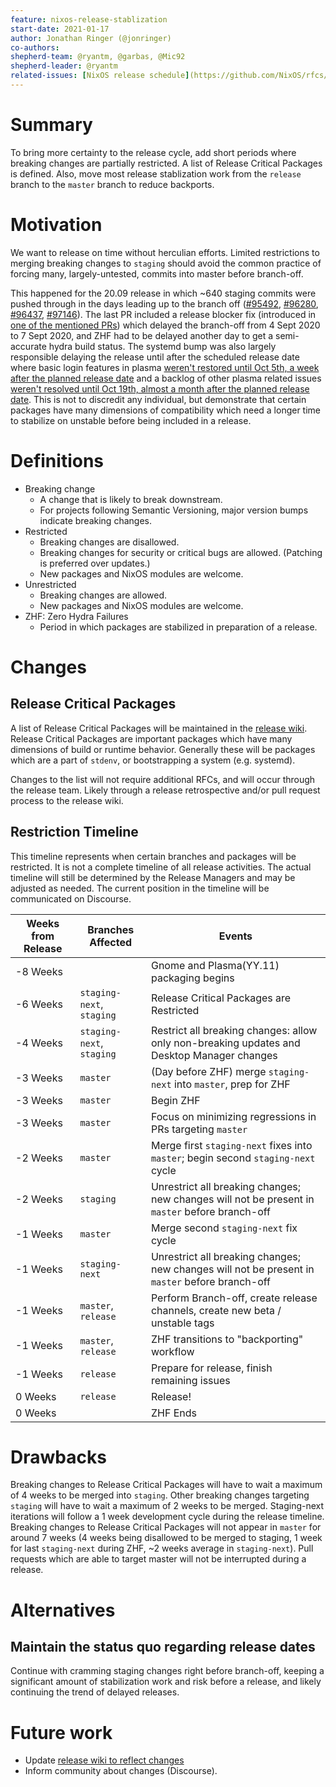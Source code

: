 ```yaml
---
feature: nixos-release-stablization
start-date: 2021-01-17
author: Jonathan Ringer (@jonringer)
co-authors:
shepherd-team: @ryantm, @garbas, @Mic92
shepherd-leader: @ryantm
related-issues: [NixOS release schedule](https://github.com/NixOS/rfcs/pull/80)
---
```


# Summary
[summary]: #summary

To bring more certainty to the release cycle, add short periods where
breaking changes are partially restricted. A list of Release Critical
Packages is defined. Also, move most release stablization work from
the `release` branch to the `master` branch to reduce backports.

# Motivation
[motivation]: #motivation

We want to release on time without herculian efforts. Limited
restrictions to merging breaking changes to `staging` should avoid the common
practice of forcing many, largely-untested, commits into master before
branch-off.

This happened for the 20.09 release in which ~640 staging
commits were pushed through in the days leading up to the branch off
([#95492](https://github.com/NixOS/nixpkgs/pull/95492),
[#96280](https://github.com/NixOS/nixpkgs/pull/96280),
[#96437](https://github.com/NixOS/nixpkgs/pull/96437),
[#97146](https://github.com/NixOS/nixpkgs/pull/97146)). The last PR included a
release blocker fix (introduced in [one of the mentioned
PRs](https://github.com/NixOS/nixpkgs/pull/96437)) which delayed the
branch-off from 4 Sept 2020 to 7 Sept 2020, and ZHF had to be delayed
another day to get a semi-accurate hydra build status. The systemd
bump was also largely responsible delaying the release until after the
scheduled release date where basic login features in plasma [weren't
restored until Oct 5th, a week after the planned release
date](https://github.com/NixOS/nixpkgs/pull/99629) and a backlog of
other plasma related issues [weren't resolved until Oct 19th, almost a
month after the planned release
date](https://github.com/NixOS/nixpkgs/pull/101078).  This is not to
discredit any individual, but demonstrate that certain packages have
many dimensions of compatibility which need a longer time to stabilize
on unstable before being included in a release.


# Definitions
[definitions]: #definition
- Breaking change
  - A change that is likely to break downstream.
  - For projects following Semantic Versioning, major version bumps indicate breaking changes.
- Restricted
  - Breaking changes are disallowed.
  - Breaking changes for security or critical bugs are allowed. (Patching is preferred over updates.)
  - New packages and NixOS modules are welcome.
- Unrestricted
  - Breaking changes are allowed.
  - New packages and NixOS modules are welcome.
- ZHF: Zero Hydra Failures
  - Period in which packages are stabilized in preparation of a release.

# Changes

## Release Critical Packages

A list of Release Critical Packages will be maintained in the 
[release wiki](https://nixos.github.io/release-wiki/).
Release Critical Packages are important packages which have
many dimensions of build or runtime behavior. Generally these will be
packages which are a part of `stdenv`, or bootstrapping a system
(e.g. systemd).

Changes to the list will not require additional RFCs, and will occur
through the release team. Likely through a release retrospective
and/or pull request process to the release wiki.

## Restriction Timeline

This timeline represents when certain branches and packages will be
restricted. It is not a complete timeline of all release activities.
The actual timeline will still be determined by the Release Managers
and may be adjusted as needed. The current position in the timeline
will be communicated on Discourse.

| Weeks from Release | Branches Affected | Events |
| --- | --- | --- |
| -8 Weeks | | Gnome and Plasma(YY.11) packaging begins |
| -6 Weeks | `staging-next`, `staging` | Release Critical Packages are Restricted |
| -4 Weeks | `staging-next`, `staging` | Restrict all breaking changes: allow only non-breaking updates and Desktop Manager changes |
| -3 Weeks | `master` | (Day before ZHF) merge `staging-next` into `master`, prep for ZHF |
| -3 Weeks | `master` | Begin ZHF |
| -3 Weeks | `master` | Focus on minimizing regressions in PRs targeting `master` |
| -2 Weeks | `master` | Merge first `staging-next` fixes into `master`; begin second `staging-next` cycle |
| -2 Weeks | `staging` | Unrestrict all breaking changes; new changes will not be present in `master` before branch-off |
| -1 Weeks | `master` | Merge second `staging-next` fix cycle |
| -1 Weeks | `staging-next` | Unrestrict all breaking changes; new changes will not be present in `master` before branch-off |
| -1 Weeks | `master`, `release` | Perform Branch-off, create release channels, create new beta / unstable tags |
| -1 Weeks | `master`, `release` | ZHF transitions to "backporting" workflow |
| -1 Weeks | `release` | Prepare for release, finish remaining issues |
| 0 Weeks | `release` | Release! |
| 0 Weeks | | ZHF Ends |

# Drawbacks
[drawbacks]: #drawbacks

Breaking changes to Release Critical Packages will have to wait a
maximum of 4 weeks to be merged into `staging`. Other breaking changes
targeting `staging` will have to wait a maximum of 2 weeks to be merged.
Staging-next iterations will follow a 1 week
development cycle during the release timeline. Breaking changes to
Release Critical Packages will not appear in `master` for around 7 weeks
(4 weeks being disallowed to be merged to staging, 1 week for last
`staging-next` during ZHF, ~2 weeks average in `staging-next`).
Pull requests which are able to target master will not be interrupted during a release.

# Alternatives
[alternatives]: #alternatives

## Maintain the status quo regarding release dates

Continue with cramming staging changes right before branch-off,
keeping a significant amount of stabilization work and risk before a
release, and likely continuing the trend of delayed releases.

# Future work
[future]: #future-work

- Update [release wiki to reflect changes](https://github.com/NixOS/release-wiki)
- Inform community about changes (Discourse).
